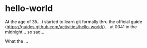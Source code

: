 # hello-world
At the age of 35... i started to learn git formally thru the official guide (https://guides.github.com/activities/hello-world/)... at 0041 in the midnight... so sad...



What the ...
